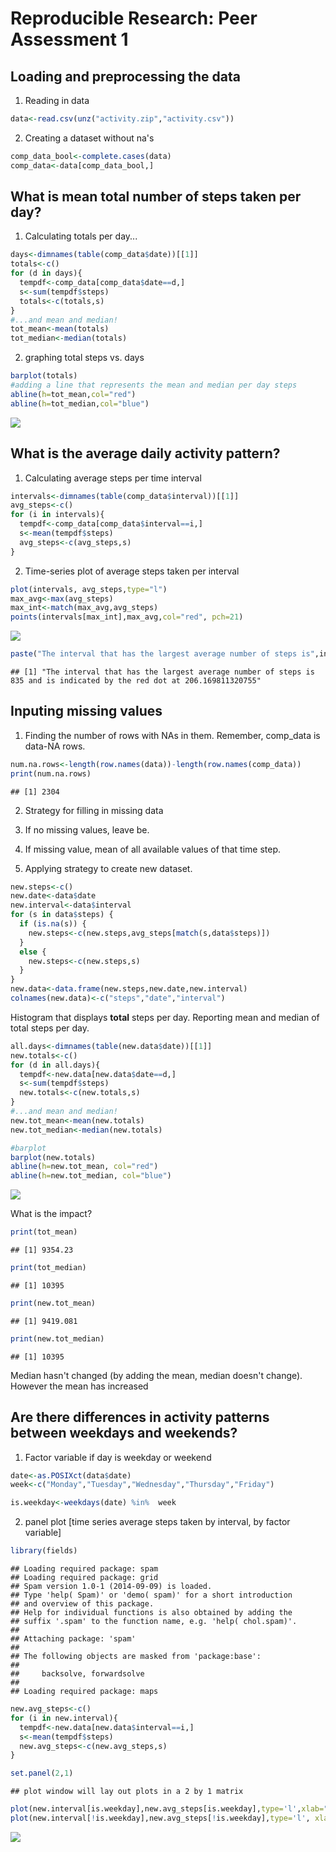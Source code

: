 # Reproducible Research: Peer Assessment 1


## Loading and preprocessing the data
1. Reading in data

```r
data<-read.csv(unz("activity.zip","activity.csv"))
```
2. Creating a dataset without na's

```r
comp_data_bool<-complete.cases(data)
comp_data<-data[comp_data_bool,]
```

## What is mean total number of steps taken per day?
1. Calculating totals per day...

```r
days<-dimnames(table(comp_data$date))[[1]]
totals<-c()
for (d in days){
  tempdf<-comp_data[comp_data$date==d,]
  s<-sum(tempdf$steps)
  totals<-c(totals,s)
}
#...and mean and median!
tot_mean<-mean(totals)
tot_median<-median(totals)
```
2. graphing total steps vs. days

```r
barplot(totals)
#adding a line that represents the mean and median per day steps
abline(h=tot_mean,col="red")
abline(h=tot_median,col="blue")
```

![](./PA1_template_files/figure-html/unnamed-chunk-4-1.png) 

## What is the average daily activity pattern?
1. Calculating average steps per time interval

```r
intervals<-dimnames(table(comp_data$interval))[[1]]
avg_steps<-c()
for (i in intervals){
  tempdf<-comp_data[comp_data$interval==i,]
  s<-mean(tempdf$steps)
  avg_steps<-c(avg_steps,s)
}
```
2. Time-series plot of average steps taken per interval

```r
plot(intervals, avg_steps,type="l")
max_avg<-max(avg_steps)
max_int<-match(max_avg,avg_steps)
points(intervals[max_int],max_avg,col="red", pch=21)
```

![](./PA1_template_files/figure-html/unnamed-chunk-6-1.png) 

```r
paste("The interval that has the largest average number of steps is",intervals[max_int],"and is indicated by the red dot at",max_avg,sep=' ')
```

```
## [1] "The interval that has the largest average number of steps is 835 and is indicated by the red dot at 206.169811320755"
```
## Inputing missing values
1. Finding the number of rows with NAs in them. Remember, comp_data is data-NA rows.

```r
num.na.rows<-length(row.names(data))-length(row.names(comp_data))
print(num.na.rows)
```

```
## [1] 2304
```
2. Strategy for filling in missing data  
  1. If no missing values, leave be.  
  2. If missing value, mean of all available values of that time step.  

3. Applying strategy to create new dataset.

```r
new.steps<-c()
new.date<-data$date
new.interval<-data$interval
for (s in data$steps) {
  if (is.na(s)) {
    new.steps<-c(new.steps,avg_steps[match(s,data$steps)])
  }
  else {
    new.steps<-c(new.steps,s)
  }
}
new.data<-data.frame(new.steps,new.date,new.interval)
colnames(new.data)<-c("steps","date","interval")
```

Histogram that displays **total** steps per day. Reporting mean and median of total steps per day.

```r
all.days<-dimnames(table(new.data$date))[[1]]
new.totals<-c()
for (d in all.days){
  tempdf<-new.data[new.data$date==d,]
  s<-sum(tempdf$steps)
  new.totals<-c(new.totals,s)
}
#...and mean and median!
new.tot_mean<-mean(new.totals)
new.tot_median<-median(new.totals)

#barplot
barplot(new.totals)
abline(h=new.tot_mean, col="red")
abline(h=new.tot_median, col="blue")
```

![](./PA1_template_files/figure-html/unnamed-chunk-9-1.png) 

What is the impact?

```r
print(tot_mean)
```

```
## [1] 9354.23
```

```r
print(tot_median)
```

```
## [1] 10395
```

```r
print(new.tot_mean)
```

```
## [1] 9419.081
```

```r
print(new.tot_median)
```

```
## [1] 10395
```
Median hasn't changed (by adding the mean, median doesn't change). However the mean has increased

## Are there differences in activity patterns between weekdays and weekends?
1. Factor variable if day is weekday or weekend

```r
date<-as.POSIXct(data$date)
week<-c("Monday","Tuesday","Wednesday","Thursday","Friday")

is.weekday<-weekdays(date) %in%  week
```
2. panel plot [time series average steps taken by interval, by factor variable]

```r
library(fields)
```

```
## Loading required package: spam
## Loading required package: grid
## Spam version 1.0-1 (2014-09-09) is loaded.
## Type 'help( Spam)' or 'demo( spam)' for a short introduction 
## and overview of this package.
## Help for individual functions is also obtained by adding the
## suffix '.spam' to the function name, e.g. 'help( chol.spam)'.
## 
## Attaching package: 'spam'
## 
## The following objects are masked from 'package:base':
## 
##     backsolve, forwardsolve
## 
## Loading required package: maps
```

```r
new.avg_steps<-c()
for (i in new.interval){
  tempdf<-new.data[new.data$interval==i,]
  s<-mean(tempdf$steps)
  new.avg_steps<-c(new.avg_steps,s)
}

set.panel(2,1)
```

```
## plot window will lay out plots in a 2 by 1 matrix
```

```r
plot(new.interval[is.weekday],new.avg_steps[is.weekday],type='l',xlab="Weekday")
plot(new.interval[!is.weekday],new.avg_steps[!is.weekday],type='l', xlab="Weekend")
```

![](./PA1_template_files/figure-html/unnamed-chunk-12-1.png) 
